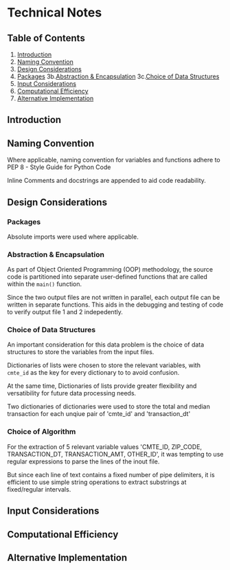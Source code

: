 # Technical Notes

## Table of Contents
1. [Introduction](TECHNICALNOTES.md#introduction)
2. [Naming Convention](TECHNICALNOTES.md#naming-convention)
3. [Design Considerations](TECHNICALNOTES.md#design-considerations)
4. [Packages](TECHNICALNOTES.md#packages)
	3b.[Abstraction & Encapsulation](TECHNICALNOTES.md#abstraction-&-encapsulation)
	3c.[Choice of Data Structures](TECHNICALNOTES.md#choice-of-data-structures)
5. [Input Considerations](TECHNICALNOTES.md#input-considerations)
6. [Computational Efficiency](TECHNICALNOTES.md#computational-efficiency)
7. [Alternative Implementation](TECHNICALNOTES.md#alternative-implementation)

## Introduction


## Naming Convention
Where applicable, naming convention for variables and functions adhere to PEP 8 - Style Guide for Python Code

Inline Comments and docstrings are appended to aid code readability.

## Design Considerations

### Packages
Absolute imports were used where applicable.

### Abstraction & Encapsulation
As part of Object Oriented Programming (OOP) methodology, the source code is partitioned into separate user-defined functions that are called within the `main()` function.

Since the two output files are not written in parallel, each output file can be written in separate functions. This aids in the debugging and testing of code to verify output file 1 and 2 indepedently.

### Choice of Data Structures
An important consideration for this data problem is the choice of data structures to store the variables from the input files.

Dictionaries of lists were chosen to store the relevant variables, with `cmte_id` as the key for every dictionary to to avoid confusion.

At the same time, Dictionaries of lists provide greater flexibility and versatibility for future data processing needs. 

Two dictionaries of dictionaries were used to store the total and median transaction for each unqiue pair of 'cmte_id' and 'transaction_dt'

### Choice of Algorithm
For the extraction of 5 relevant variable values 'CMTE_ID, ZIP_CODE, TRANSACTION_DT, TRANSACTION_AMT, OTHER_ID', it was tempting to use regular expressions to parse the lines of the inout file.

But since each line of text contains a fixed number of pipe delimiters, it is efficient to use simple string operations to extract substrings at fixed/regular intervals.

## Input Considerations

## Computational Efficiency

## Alternative Implementation



